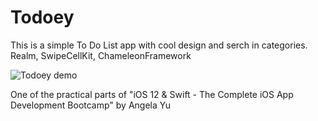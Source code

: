 # Todoey

This is a simple To Do List app with cool design and serch in categories. Realm, SwipeCellKit, ChameleonFramework

![Todoey demo](https://github.com/serjkarev/Todoey/blob/master/demo/demo.gif)

One of the practical parts of "iOS 12 & Swift - The Complete iOS App Development Bootcamp" by Angela Yu
